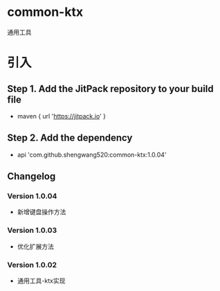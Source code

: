 # common-ktx

通用工具

# 引入

## Step 1. Add the JitPack repository to your build file

* maven { url '<https://jitpack.io>' }

## Step 2. Add the dependency

* api 'com.github.shengwang520:common-ktx:1.0.04'

## Changelog

### Version 1.0.04

* 新增键盘操作方法

### Version 1.0.03

* 优化扩展方法

### Version 1.0.02

* 通用工具-ktx实现